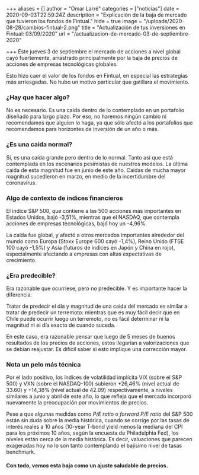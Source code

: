 +++
aliases = []
author = "Omar Larré"
categories = ["noticias"]
date = 2020-09-03T22:59:24Z
description = "Explicación de la baja de mercado que tuvieron los fondos de Fintual."
hide = true
image = "/uploads/2020-08-28/cambios-fintual-2.png"
title = "Actualización de tus inversiones en Fintual: 03/09/2020"
url = "/actualizacion-de-mercado-03-de-septiembre-2020"

+++
Este jueves 3 de septiembre el mercado de acciones a nivel global cayó fuertemente, arrastrado principalmente por la baja de precios de acciones de empresas tecnológicas globales. 

Esto hizo caer el valor de los fondos en Fintual, en especial las estrategias más arriesgadas. No hubo un motivo particular que gatillara el movimiento.

### ¿Hay que hacer algo?

No es necesario. Es una caída dentro de lo contemplado en un portafolio diseñado para largo plazo. Por eso, no haremos ningún cambio ni recomendamos que alguien lo haga, ya que sólo afectó a los portafolios que recomendamos para horizontes de inversión de un año o más.

### ¿Es una caída normal?

Sí, es una caída grande pero dentro de lo normal. Tanto así que está contemplada en los escenarios pesimistas de nuestros modelos. La última caída de esta magnitud fue en junio de este año. Caídas de mucha mayor magnitud sucedieron en marzo, en medio de la incertidumbre del coronavirus.

### Algo de contexto de índices financieros

El índice S&P 500, que contiene a las 500 acciones más importantes en Estados Unidos, bajó -3,51%, mientras que el NASDAQ, que contempla acciones de empresas tecnológicas, bajó hoy un -4,96%.

La caída fue global, y afectó a otros mercados importantes alrededor del mundo como Europa (Stoxx Europe 600 cayó -1,4%), Reino Unido (FTSE 100 cayó -1,5%) y Asia (futuros de índices en Japón y China en rojo), especialmente afectando a empresas con altas expectativas de crecimiento.

### ¿Era predecible?

Era razonable que ocurriese, pero no predecible. Y es importante hacer la diferencia. 

Tratar de predecir el día y magnitud de una caída del mercado es similar a tratar de predecir un terremoto: mientras que es muy fácil decir que en Chile puede ocurrir luego un terremoto, no es fácil determinar ni la magnitud ni el día exacto de cuando suceda.

En este caso, era razonable pensar que luego de 5 meses de buenos resultados de los precios de acciones, estos llegarían a valorizaciones que se debían reajustar. Es difícil saber si esto implique una corrección mayor.

### Nota un pelo más técnica

Por el lado positivo, los índices de volatilidad implícita VIX (sobre el S&P 500) y VXN (sobre el NASDAQ-100) subieron +26,46% (nivel actual de 33.60) y +14,38% (nivel actual de 42.09) respectivamente, a niveles similares a junio y abril de este año, lo que refleja que el mercado incorporó nuevamente la preocupación por movimientos de precios. 

Pese a que algunas medidas como _P/E ratio_ o _forward P/E ratio_ del S&P 500 están sin duda sobre la media histórica, cuando se corrige por las tasas de interés reales a 10 años (10-year T-bond yield menos la mediana del CPI para los próximos 10 años, según la encuesta de Philadelphia Fed), los niveles están cerca de la media histórica. Es decir, valuaciones que parecen exageradas hoy no lo son tanto contemplando el bajísimo nivel de tasas benchmark. 

#### Con todo, vemos esta baja como un ajuste saludable de precios.